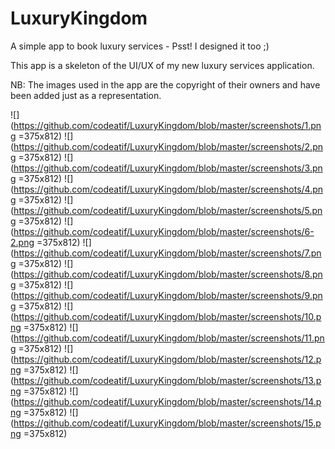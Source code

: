 # LuxuryKingdom
A simple app to book luxury services - Psst! I designed it too ;)

This app is a skeleton of the UI/UX of my new luxury services application. 

NB: The images used in the app are the copyright of their owners and have been added just as a representation.


![](https://github.com/codeatif/LuxuryKingdom/blob/master/screenshots/1.png =375x812)
![](https://github.com/codeatif/LuxuryKingdom/blob/master/screenshots/2.png =375x812)
![](https://github.com/codeatif/LuxuryKingdom/blob/master/screenshots/3.png =375x812)
![](https://github.com/codeatif/LuxuryKingdom/blob/master/screenshots/4.png =375x812)
![](https://github.com/codeatif/LuxuryKingdom/blob/master/screenshots/5.png =375x812)
![](https://github.com/codeatif/LuxuryKingdom/blob/master/screenshots/6-2.png =375x812)
![](https://github.com/codeatif/LuxuryKingdom/blob/master/screenshots/7.png =375x812)
![](https://github.com/codeatif/LuxuryKingdom/blob/master/screenshots/8.png =375x812)
![](https://github.com/codeatif/LuxuryKingdom/blob/master/screenshots/9.png =375x812)
![](https://github.com/codeatif/LuxuryKingdom/blob/master/screenshots/10.png =375x812)
![](https://github.com/codeatif/LuxuryKingdom/blob/master/screenshots/11.png =375x812)
![](https://github.com/codeatif/LuxuryKingdom/blob/master/screenshots/12.png =375x812)
![](https://github.com/codeatif/LuxuryKingdom/blob/master/screenshots/13.png =375x812)
![](https://github.com/codeatif/LuxuryKingdom/blob/master/screenshots/14.png =375x812)
![](https://github.com/codeatif/LuxuryKingdom/blob/master/screenshots/15.png =375x812)
